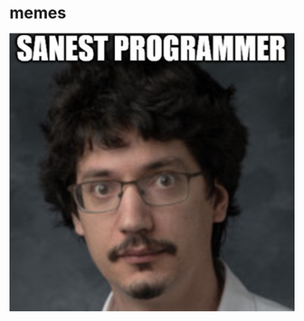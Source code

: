 # memes

<img src="https://github.com/cocanot123/memes/blob/798f48dc89243ce5dfbd6f617507695520e2a307/Picture2.jpg" width="600">
